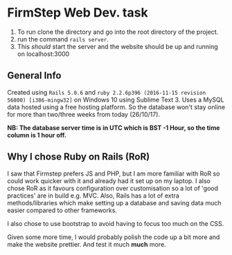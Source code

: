 # FirmStep Web Dev. task

1. To run clone the directory and go into the root directory of the project.
2. run the command `rails server`.
3. This *should* start the server and the website should be up and running on localhost:3000


## General Info
Created using `Rails 5.0.6` and `ruby 2.2.6p396 (2016-11-15 revision 56800) [i386-mingw32]` on Windows 10 using Sublime Text 3.
Uses a MySQL data hosted using a free hosting platform. So the database won't stay online for more than two/three weeks from today (26/10/17).

**NB: The database server time is in UTC which is BST -1 Hour, so the time column is 1 hour off.**

## Why I chose Ruby on Rails (RoR)

I saw that Firmstep prefers JS and PHP, but I am more familiar with RoR so could work quicker with it and already had it set up on my laptop.
I also chose RoR as it favours configuration over customisation so a lot of 'good practices' are in build e.g. MVC. Also, Rails has a lot of extra methods/libraries which make setting up a database and saving data much easier compared to other frameworks.

I also chose to use bootstrap to avoid having to focus too much on the CSS.

Given some more time, I would probably polish the code up a bit more and make the website prettier. And test it much **much** more.
